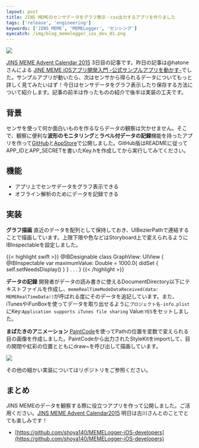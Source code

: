 ```yaml
---
layout: post
title: JINS MEMEのセンサデータをグラフ表示・csv出力するアプリを作りました
tags: ['release', 'engineering']
keywords: ['JINS MEME', 'MEMELogger', 'センシング']
eyecatch: /img/blog_memelogger_ios_dev_01.png
---
```


<img src="/img/blog_memelogger_ios_dev_01.png" class="image-on-frame-small">

[JINS MEME Advent Calendar 2015](http://qiita.com/advent-calendar/2015/jinsmeme) 3日目の記事です。昨日の記事は@hatoneさんによる [JINE MEME iOSアプリ開発入門 -公式サンプルアプリを動かす-](http://hatone.hateblo.jp/entry/2015/12/01/162235)でした。サンプルアプリが動いたら、次はセンサから得られるデータについてもっと詳しく見てみたいはず！今日はセンサデータをグラフ表示したり保存する方法について紹介します。記事の前半は作ったものの紹介で後半は実装の工夫です。

## 背景

センサを使って何か面白いものを作るならデータの観察は欠かせません。そこで、観察に便利な**波形のモニタリング**と**ラベル付データの記録**機能を持ったアプリを作って[GitHub](https://github.com/shoya140/MEMELogger-iOS-developers)と[AppStore](https://itunes.apple.com/us/app/memelogger/id1073074817)で公開しました。GitHub版はREADMEに従ってAPP_IDとAPP_SECRETを書いたKey.hを作成してから実行してみてください。

## 機能

* アプリ上でセンサデータをグラフ表示できる
* オフライン解析のためにデータを記録できる

## 実装

**グラフ描画** 直近のデータを配列として保持しておき、UIBezierPathで連結することで描画しています。上限下限や色などはStoryboard上で変えられるようにIBInspectableを設定しました。

{{< highlight swift >}}
@IBDesignable class GraphView: UIView {
    @IBInspectable var maximumValue: Double = 1000.0{
        didSet {
            self.setNeedsDisplay()
        }
    }
    .
    .
    .
}
{{< /highlight >}}

**データの記録** 開発者がデータの読み書きに使えるDocumentDirectory以下にテキストファイルを作成し、```memeRealTimeModeDataReceived(data: MEMERealTimeData!)```が呼ばれる度にそのデータを追記しています。また、iTunesやiFunBoxを使ってデータを取り出せるように```プロジェクト名-info.plist```にKey:```Application supports iTunes file sharing``` Value:```YES```をセットしました。

**まばたきのアニメーション** [PaintCode](http://www.paintcodeapp.com/)を使ってPathの位置を変数で変えられる目の画像を作成しました。PaintCodeから出力されたStyleKitをimportして、目の開閉や虹彩の位置とともにdraw~を呼び出して描画しています。

<img src="/img/blog_memelogger_ios_dev_02.png" class="image-on-frame-medium">

その他の細かい実装についてはリポジトリをご参照ください。

## まとめ

JINS MEMEのデータを観察する際に役立つアプリを作って公開しました。ご活用ください。[JINS MEME Advent Calendar2015](http://qiita.com/advent-calendar/2015/jinsmeme) 明日は古川さんとのことでとても楽しみです！

* [https://github.com/shoya140/MEMELogger-iOS-developers](https://github.com/shoya140/MEMELogger-iOS-developers)
